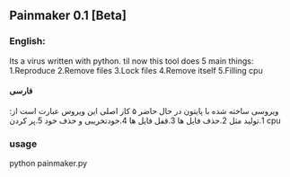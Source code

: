 ## Painmaker 0.1 [Beta]

### English:
Its a virus written with python.
til now this tool does 5 main things:
1.Reproduce
2.Remove files
3.Lock files
4.Remove itself
5.Filling cpu

#### فارسی
ویروسی ساخته شده با پایتون
در حال حاضر ۵ کار اصلی این ویروس عبارت است از:
1.تولید مثل
2.حذف فایل ها
3.قفل فایل ها
4.خودتخریبی و حذف خود
5.پر کردن cpu

### usage

python painmaker.py

